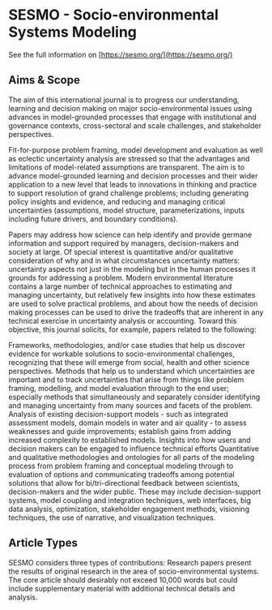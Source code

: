 <!--
SPDX-FileCopyrightText:  2023 International Environmental Modelling and Software Society
SPDX-License-Identifier: CC-BY-NC-4.0
-->

# SESMO - Socio-environmental Systems Modeling

See the full information on [https://sesmo.org/](https://sesmo.org/)

## Aims & Scope
The aim of this international journal is to progress our understanding, learning and decision making on major socio-environmental issues using advances in model-grounded processes that engage with institutional and governance contexts, cross-sectoral and scale challenges, and stakeholder perspectives.

Fit-for-purpose problem framing, model development and evaluation as well as eclectic uncertainty analysis are stressed so that the advantages and limitations of model-related assumptions are transparent. The aim is to advance model-grounded learning and decision processes and their wider application to a new level that leads to innovations in thinking and practice to support resolution of grand challenge problems; including generating policy insights and evidence, and reducing and managing critical uncertainties (assumptions, model structure, parameterizations, inputs including future drivers, and boundary conditions).

Papers may address how science can help identify and provide germane information and support required by managers, decision-makers and society at large. Of special interest is quantitative and/or qualitative consideration of why and in what circumstances uncertainty matters: uncertainty aspects not just in the modeling but in the human processes it grounds for addressing a problem. Modern environmental literature contains a large number of technical approaches to estimating and managing uncertainty, but relatively few insights into how these estimates are used to solve practical problems, and about how the needs of decision making processes can be used to drive the tradeoffs that are inherent in any technical exercise in uncertainty analysis or accounting. Toward this objective, this journal solicits, for example, papers related to the following:

Frameworks, methodologies, and/or case studies that help us discover evidence for workable solutions to socio-environmental challenges, recognizing that these will emerge from social, health and other science perspectives.
Methods that help us to understand which uncertainties are important and to track uncertainties that arise from things like problem framing, modelling, and model evaluation through to the end user; especially methods that simultaneously and separately consider identifying and managing uncertainty from many sources and facets of the problem.
Analysis of existing decision-support models - such as integrated assessment models, domain models in water and air quality - to assess weaknesses and guide improvements; establish gains from adding increased complexity to established models.
Insights into how users and decision makers can be engaged to influence technical efforts
Quantitative and qualitative methodologies and ontologies for all parts of the modeling process from problem framing and conceptual modeling through to evaluation of options and communicating tradeoffs among potential solutions that allow for bi/tri-directional feedback between scientists, decision-makers and the wider public. These may include decision-support systems, model coupling and integration techniques, web interfaces, big data analysis, optimization, stakeholder engagement methods, visioning techniques, the use of narrative, and visualization techniques.

## Article Types
SESMO considers three types of contributions:
Research papers present the results of original research in the area of socio-environmental systems. The core article should desirably not exceed 10,000 words but could include supplementary material with additional technical details and analysis.

